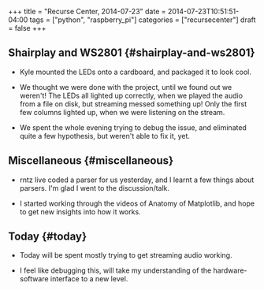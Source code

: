 +++
title = "Recurse Center, 2014-07-23"
date = 2014-07-23T10:51:51-04:00
tags = ["python", "raspberry_pi"]
categories = ["recursecenter"]
draft = false
+++

## Shairplay and WS2801 {#shairplay-and-ws2801}

-   Kyle mounted the LEDs onto a cardboard, and packaged it to look cool.

-   We thought we were done with the project, until we found out we weren't!  The
    LEDs all lighted up correctly, when we played the audio from a file on disk,
    but streaming messed something up!  Only the first few columns lighted up,
    when we were listening on the stream.

-   We spent the whole evening trying to debug the issue, and eliminated quite a
    few hypothesis, but weren't able to fix it, yet.


## Miscellaneous {#miscellaneous}

-   rntz live coded a parser for us yesterday, and I learnt a few things about
    parsers.  I'm glad I went to the discussion/talk.

-   I started working through the videos of Anatomy of Matplotlib, and hope to
    get new insights into how it works.


## Today {#today}

-   Today will be spent mostly trying to get streaming audio working.

-   I feel like debugging this, will take my understanding of the
    hardware-software interface to a new level.
